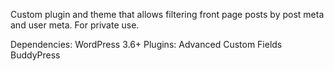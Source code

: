 Custom plugin and theme that allows filtering front page posts by post meta and user meta. For private use.

Dependencies:
WordPress 3.6+
Plugins:
Advanced Custom Fields
BuddyPress

